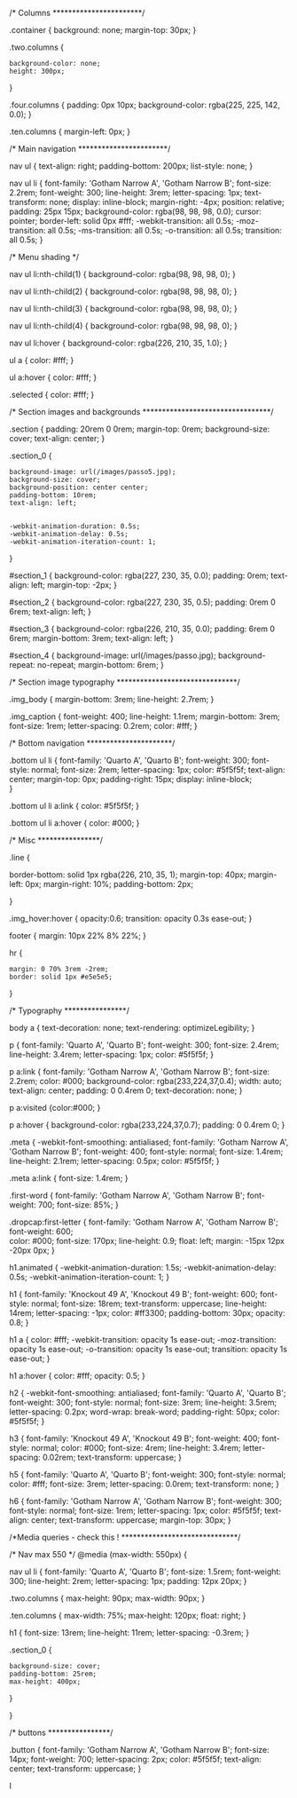 /* Columns
***********************/

.container {
	background: none;
	margin-top: 30px;
}

.two.columns {

    background-color: none;
    height: 300px;
}

.four.columns {
	padding: 0px 10px;
 	background-color: rgba(225, 225, 142, 0.0);
}


.ten.columns {
	margin-left: 0px;
}


/* Main navigation
***********************/

nav ul {
  text-align: right;
  padding-bottom: 200px;
  list-style: none;
}

nav ul li {
	font-family: 'Gotham Narrow A', 'Gotham Narrow B'; 
	font-size: 2.2rem;
	font-weight: 300;
	line-height: 3rem;
	letter-spacing: 1px;
	text-transform: none;
	display: inline-block;
	margin-right: -4px;
	position: relative;
	padding: 25px 15px;
	background-color: rgba(98, 98, 98, 0.0);
	cursor: pointer;
	border-left: solid 0px #fff;
	-webkit-transition: all 0.5s;
	-moz-transition: all 0.5s;
	-ms-transition: all 0.5s;
	-o-transition: all 0.5s;
	transition: all 0.5s;
}

/* Menu shading */

nav ul li:nth-child(1) {
	background-color: rgba(98, 98, 98, 0);
}

nav ul li:nth-child(2) {
	background-color: rgba(98, 98, 98, 0);
}

nav ul li:nth-child(3) {
	background-color: rgba(98, 98, 98, 0);
}

nav ul li:nth-child(4) {
	background-color: rgba(98, 98, 98, 0);
}

nav ul li:hover {
	background-color: rgba(226, 210, 35, 1.0);
}

ul a {
	color: #fff;
}

ul a:hover {
	color: #fff;
}

.selected {
	color: #fff;
}



/* Section images and backgrounds 
*********************************/

.section {
  padding: 20rem 0 0rem;
  margin-top: 0rem;
  background-size: cover;
  text-align: center;
}

.section_0 {
	
    background-image: url(/images/passo5.jpg);
    background-size: cover;
    background-position: center center;
    padding-bottom: 10rem;
    text-align: left;
    
    	
	-webkit-animation-duration: 0.5s;
	-webkit-animation-delay: 0.5s;
	-webkit-animation-iteration-count: 1;
    
}

#section_1 {
    background-color: rgba(227, 230, 35, 0.0);
    padding: 0rem;
    text-align: left;
    margin-top: -2px;
}

#section_2 {
    background-color: rgba(227, 230, 35, 0.5);
    padding: 0rem 0 6rem;
    text-align: left;
}

#section_3 {
    background-color: rgba(226, 210, 35, 0.0);
    padding: 6rem 0 6rem;
    margin-bottom: 3rem;
    text-align: left;
}

#section_4 {
    background-image: url(/images/passo.jpg);
    background-repeat: no-repeat;
    margin-bottom: 6rem;
}


/* Section image typography
*******************************/
  
.img_body {
    margin-bottom: 3rem;
    line-height: 2.7rem;
}

.img_caption {
    font-weight: 400;
    line-height: 1.1rem;
    margin-bottom: 3rem;
    font-size: 1rem;
    letter-spacing: 0.2rem;
    color: #fff;
}



/* Bottom navigation 
**********************/

.bottom ul li {
	font-family: 'Quarto A', 'Quarto B'; 
	font-weight: 300; 
	font-style: normal;
	font-size: 2rem;
	letter-spacing: 1px;
	color: #5f5f5f;
	text-align: center;
	margin-top: 0px;
	padding-right: 15px;
	display: inline-block;	
}

.bottom ul li a:link {
	color: #5f5f5f;
}

.bottom ul li a:hover {
	color: #000;
}



/* Misc 
****************/

.line {

border-bottom: solid 1px rgba(226, 210, 35, 1);
margin-top: 40px;
margin-left: 0px;
margin-right: 10%;
padding-bottom: 2px;

}

.img_hover:hover {
	opacity:0.6; 
	transition: opacity 0.3s ease-out;
}

footer {
	margin: 10px 22% 8% 22%;
}

hr {
	
	margin: 0 70% 3rem -2rem;
	border: solid 1px #e5e5e5;
}


/* Typography 
****************/

body a {
	text-decoration: none;
	text-rendering: optimizeLegibility;
}

p {
	font-family: 'Quarto A', 'Quarto B'; 
	font-weight: 300; 
	font-size: 2.4rem;
	line-height: 3.4rem;
	letter-spacing: 1px;
	color: #5f5f5f;
}

p a:link {
	font-family: 'Gotham Narrow A', 'Gotham Narrow B'; 
   	font-size: 2.2rem;
   	color: #000;
	background-color: rgba(233,224,37,0.4);
  	width: auto;
  	text-align: center;
  	padding: 0 0.4rem 0;
	text-decoration: none;
	}

p a:visited {color:#000; }

p a:hover {
	background-color: rgba(233,224,37,0.7);
	padding: 0 0.4rem 0;
}	

.meta {
    -webkit-font-smoothing: antialiased;
	font-family: 'Gotham Narrow A', 'Gotham Narrow B';
	font-weight: 400; 
	font-style: normal;
	font-size: 1.4rem;
	line-height: 2.1rem;
	letter-spacing: 0.5px;
	color: #5f5f5f;
}

.meta a:link {
   	font-size: 1.4rem;
}

.first-word {
	font-family: 'Gotham Narrow A', 'Gotham Narrow B';
	font-weight: 700;
	font-size: 85%;
}

.dropcap:first-letter {
	font-family: 'Gotham Narrow A', 'Gotham Narrow B'; 
	font-weight: 600;     
    color: #000;
	font-size: 170px;
    line-height: 0.9;
    float: left;
    margin: -15px 12px -20px 0px;
}

h1.animated {
	-webkit-animation-duration: 1.5s;
	-webkit-animation-delay: 0.5s;
	-webkit-animation-iteration-count: 1;
}

h1 {
	font-family: 'Knockout 49 A', 'Knockout 49 B'; 
	font-weight: 600; 
	font-style: normal;
	font-size: 18rem;
	text-transform: uppercase;
	line-height: 14rem;
	letter-spacing: -1px;
	color: #ff3300;
	padding-bottom: 30px;
	opacity: 0.8;
}

h1 a {
    color: #fff;
	-webkit-transition: opacity 1s ease-out;
	-moz-transition: opacity 1s ease-out;
	-o-transition: opacity 1s ease-out;
	transition: opacity 1s ease-out;
}

h1 a:hover {
    color: #fff;
    opacity: 0.5;
}

h2 {
	-webkit-font-smoothing: antialiased;
	font-family: 'Quarto A', 'Quarto B'; 
	font-weight: 300; 
	font-style: normal;
	font-size: 3rem;
	line-height: 3.5rem;
    letter-spacing: 0.2px;
	word-wrap: break-word;
	padding-right: 50px;
	color: #5f5f5f;
}

h3 {
	font-family: 'Knockout 49 A', 'Knockout 49 B'; 
	font-weight: 400; 
    font-style: normal;
    color: #000;
    font-size: 4rem;
    line-height: 3.4rem;
    letter-spacing: 0.02rem;
    text-transform: uppercase;
}

h5 {
	font-family: 'Quarto A', 'Quarto B'; 
    font-weight: 300; 
    font-style: normal;
    color: #fff;
    font-size: 3rem;
    letter-spacing: 0.0rem;
    text-transform: none;
}

h6 {
	font-family: 'Gotham Narrow A', 'Gotham Narrow B'; 
	font-weight: 300; 
	font-style: normal;
	font-size: 1rem;
	letter-spacing: 1px;
	color: #5f5f5f;
	text-align: center;
	text-transform: uppercase;
	margin-top: 30px;
}


	
/*Media queries - check this !
******************************/


/* Nav max 550 */
@media (max-width: 550px)  {
    
nav ul li {
	font-family: 'Quarto A', 'Quarto B'; 
	font-size: 1.5rem;
	font-weight: 300;
	line-height: 2rem;
	letter-spacing: 1px;
	padding: 12px 20px;
}

.two.columns {
    max-height: 90px;
    max-width: 90px;
}

.ten.columns {
 	max-width: 75%;
 	max-height: 120px;
 	float: right;
}

h1 {
    font-size: 13rem;
    line-height: 11rem;
    letter-spacing: -0.3rem;
}

.section_0 {
	
    background-size: cover;
    padding-bottom: 25rem;
    max-height: 400px;
}

}

/* buttons 
****************/
	
.button {
	font-family: 'Gotham Narrow A', 'Gotham Narrow B';
	font-size: 14px;
	font-weight: 700;
	letter-spacing: 2px;
	color: #5f5f5f;
	text-align: center;
	text-transform: uppercase;
}	
	
I